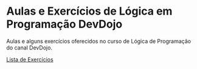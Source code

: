 # Aulas e Exercícios de Lógica em Programação DevDojo

Aulas e alguns exercícios oferecidos no curso de Lógica de Programação do canal DevDojo.

[Lista de Exercícios](https://docs.google.com/document/d/1yt9gyXl8GbRqqIt_WeZe4zjzKdaH_44i5_3LS8s2zSU/edit)
